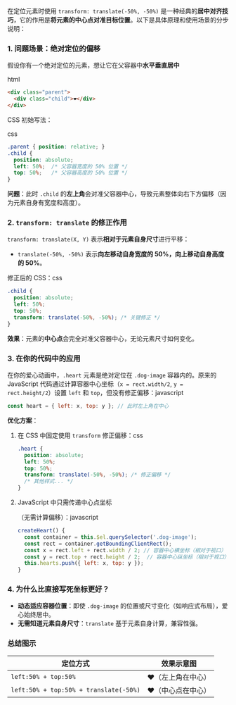 在定位元素时使用 `transform: translate(-50%, -50%)` 是一种经典的**居中对齐技巧**，它的作用是**将元素的中心点对准目标位置**。以下是具体原理和使用场景的分步说明：

### **1. 问题场景：绝对定位的偏移**

假设你有一个绝对定位的元素，想让它在父容器中**水平垂直居中**

html

```html
<div class="parent">
  <div class="child">❤️</div>
</div>
```

CSS 初始写法：

css

```css
.parent { position: relative; }
.child {
  position: absolute;
  left: 50%;  /* 父容器宽度的 50% 位置 */
  top: 50%;   /* 父容器高度的 50% 位置 */
}
```

**问题**：此时 `.child` 的**左上角**会对准父容器中心，导致元素整体向右下方偏移（因为元素自身有宽度和高度）。

### **2. `transform: translate` 的修正作用**

`transform: translate(X, Y)` 表示**相对于元素自身尺寸**进行平移：

- `translate(-50%, -50%)` 表示**向左移动自身宽度的 50%，向上移动自身高度的 50%**。

修正后的 CSS：css

```css
.child {
  position: absolute;
  left: 50%;
  top: 50%;
  transform: translate(-50%, -50%); /* 关键修正 */
}
```



**效果**：元素的**中心点**会完全对准父容器中心，无论元素尺寸如何变化。

### **3. 在你的代码中的应用**

在你的爱心动画中，`.heart` 元素是绝对定位在 `.dog-image` 容器内的。原来的 JavaScript 代码通过计算容器中心坐标（`x = rect.width/2`, `y = rect.height/2`）设置 `left` 和 `top`，但没有修正偏移：javascript

```javascript
const heart = { left: x, top: y }; // 此时左上角在中心
```



**优化方案**：



1. 在 CSS 中固定使用 `transform` 修正偏移：css

   ```css
   .heart {
     position: absolute;
     left: 50%;
     top: 50%;
     transform: translate(-50%, -50%); /* 修正偏移 */
     /* 其他样式... */
   }
   ```

2. JavaScript 中只需传递中心点坐标

   （无需计算偏移）：javascript

   ```javascript
   createHeart() {
     const container = this.$el.querySelector('.dog-image');
     const rect = container.getBoundingClientRect();
     const x = rect.left + rect.width / 2; // 容器中心横坐标（相对于视口）
     const y = rect.top + rect.height / 2;  // 容器中心纵坐标（相对于视口）
     this.hearts.push({ left: x, top: y });
   }
   ```

### **4. 为什么比直接写死坐标更好？**

- **动态适应容器位置**：即使 `.dog-image` 的位置或尺寸变化（如响应式布局），爱心始终居中。
- **无需知道元素自身尺寸**：`translate` 基于元素自身计算，兼容性强。

### **总结图示**

| 定位方式                               | 效果示意图        |
| -------------------------------------- | ----------------- |
| `left:50% + top:50%`                   | ❤️（左上角在中心） |
| `left:50% + top:50% + translate(-50%)` | ❤️（中心点在中心） |